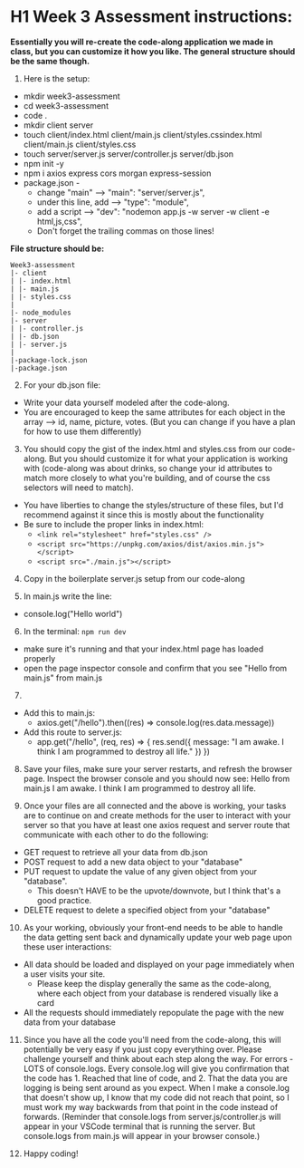 # H1 Week 3 Assessment instructions:

**Essentially you will re-create the code-along application we made in class, but you can customize it how you like. The general structure should be the same though.**

1. Here is the setup:

- mkdir week3-assessment
- cd week3-assessment
- code .
- mkdir client server
- touch client/index.html client/main.js client/styles.cssindex.html client/main.js client/styles.css
- touch server/server.js server/controller.js server/db.json
- npm init -y
- npm i axios express cors morgan express-session
- package.json -
  - change "main" --> "main": "server/server.js",
  - under this line, add --> "type": "module",
  - add a script --> "dev": "nodemon app.js -w server -w client -e html,js,css",
  - Don't forget the trailing commas on those lines!

**File structure should be:**

```
Week3-assessment
|- client
| |- index.html
| |- main.js
| |- styles.css
|
|- node_modules
|- server
| |- controller.js
| |- db.json
| |- server.js
|
|-package-lock.json
|-package.json
```

2. For your db.json file:

- Write your data yourself modeled after the code-along.
- You are encouraged to keep the same attributes for each object in the array --> id, name, picture, votes. (But you can change if you have a plan for how to use them differently)

3. You should copy the gist of the index.html and styles.css from our code-along. But you should customize it for what your application is working with (code-along was about drinks, so change your id attributes to match more closely to what you're building, and of course the css selectors will need to match).

- You have liberties to change the styles/structure of these files, but I'd recommend against it since this is mostly about the functionality
- Be sure to include the proper links in index.html:
  - `<link rel="stylesheet" href="styles.css" />`
  - `<script src="https://unpkg.com/axios/dist/axios.min.js"></script>`
  - `<script src="./main.js"></script>`

4. Copy in the boilerplate server.js setup from our code-along

5. In main.js write the line:

- console.log("Hello world")

6. In the terminal: `npm run dev`

- make sure it's running and that your index.html page has loaded properly
- open the page inspector console and confirm that you see "Hello from main.js" from main.js

7.

- Add this to main.js:
  - axios.get("/hello").then((res) => console.log(res.data.message))
- Add this route to server.js:
  - app.get("/hello", (req, res) => {
    res.send({ message: "I am awake. I think I am programmed to destroy all life." })
    })

8. Save your files, make sure your server restarts, and refresh the browser page. Inspect the browser console and you should now see:
   Hello from main.js
   I am awake. I think I am programmed to destroy all life.

9. Once your files are all connected and the above is working, your tasks are to continue on and create methods for the user to interact with your server so that you have at least one axios request and server route that communicate with each other to do the following:

- GET request to retrieve all your data from db.json
- POST request to add a new data object to your "database"
- PUT request to update the value of any given object from your "database".
  - This doesn't HAVE to be the upvote/downvote, but I think that's a good practice.
- DELETE request to delete a specified object from your "database"

10. As your working, obviously your front-end needs to be able to handle the data getting sent back and dynamically update your web page upon these user interactions:

- All data should be loaded and displayed on your page immediately when a user visits your site.
  - Please keep the display generally the same as the code-along, where each object from your database is rendered visually like a card
- All the requests should immediately repopulate the page with the new data from your database

11. Since you have all the code you'll need from the code-along, this will potentially be very easy if you just copy everything over. Please challenge yourself and think about each step along the way. For errors - LOTS of console.logs. Every console.log will give you confirmation that the code has 1. Reached that line of code, and 2. That the data you are logging is being sent around as you expect. When I make a console.log that doesn't show up, I know that my code did not reach that point, so I must work my way backwards from that point in the code instead of forwards.
    (Reminder that console.logs from server.js/controller.js will appear in your VSCode terminal that is running the server. But console.logs from main.js will appear in your browser console.)

12. Happy coding!
